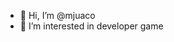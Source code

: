 - 👋 Hi, I’m @mjuaco
- 👀 I’m interested in developer game 

<!---
mjuaco/mjuaco is a ✨ special ✨ repository because its `README.md` (this file) appears on your GitHub profile.
You can click the Preview link to take a look at your changes.
--->
